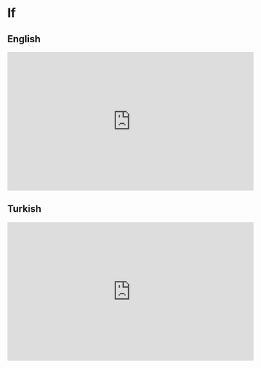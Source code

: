 # If

## English

<iframe width="560" height="315" src="https://www.youtube-nocookie.com/embed/O2QYZ_vlQSc" title="YouTube video player" frameborder="0" allow="accelerometer; autoplay; clipboard-write; encrypted-media; gyroscope; picture-in-picture; web-share" allowfullscreen></iframe>

## Turkish

<iframe width="560" height="315" src="https://www.youtube-nocookie.com/embed/1go3SnmDlsk" title="YouTube video player" frameborder="0" allow="accelerometer; autoplay; clipboard-write; encrypted-media; gyroscope; picture-in-picture; web-share" allowfullscreen></iframe>
